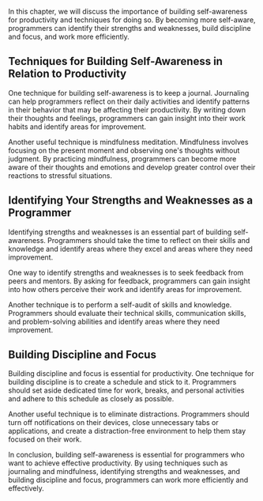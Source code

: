 
In this chapter, we will discuss the importance of building self-awareness for productivity and techniques for doing so. By becoming more self-aware, programmers can identify their strengths and weaknesses, build discipline and focus, and work more efficiently.

Techniques for Building Self-Awareness in Relation to Productivity
------------------------------------------------------------------

One technique for building self-awareness is to keep a journal. Journaling can help programmers reflect on their daily activities and identify patterns in their behavior that may be affecting their productivity. By writing down their thoughts and feelings, programmers can gain insight into their work habits and identify areas for improvement.

Another useful technique is mindfulness meditation. Mindfulness involves focusing on the present moment and observing one's thoughts without judgment. By practicing mindfulness, programmers can become more aware of their thoughts and emotions and develop greater control over their reactions to stressful situations.

Identifying Your Strengths and Weaknesses as a Programmer
---------------------------------------------------------

Identifying strengths and weaknesses is an essential part of building self-awareness. Programmers should take the time to reflect on their skills and knowledge and identify areas where they excel and areas where they need improvement.

One way to identify strengths and weaknesses is to seek feedback from peers and mentors. By asking for feedback, programmers can gain insight into how others perceive their work and identify areas for improvement.

Another technique is to perform a self-audit of skills and knowledge. Programmers should evaluate their technical skills, communication skills, and problem-solving abilities and identify areas where they need improvement.

Building Discipline and Focus
-----------------------------

Building discipline and focus is essential for productivity. One technique for building discipline is to create a schedule and stick to it. Programmers should set aside dedicated time for work, breaks, and personal activities and adhere to this schedule as closely as possible.

Another useful technique is to eliminate distractions. Programmers should turn off notifications on their devices, close unnecessary tabs or applications, and create a distraction-free environment to help them stay focused on their work.

In conclusion, building self-awareness is essential for programmers who want to achieve effective productivity. By using techniques such as journaling and mindfulness, identifying strengths and weaknesses, and building discipline and focus, programmers can work more efficiently and effectively.

